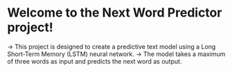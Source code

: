 # Welcome to the Next Word Predictor project!

-> This project is designed to create a predictive text model using a Long Short-Term Memory (LSTM) neural network. 
-> The model takes a maximum of three words as input and predicts the next word as output. 

